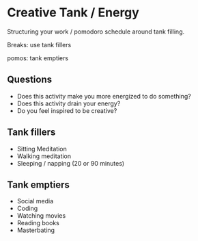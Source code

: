 # Creative Tank / Energy

Structuring your work / pomodoro schedule around tank filling.

Breaks: use tank fillers

pomos: tank emptiers

## Questions

- Does this activity make you more energized to do something?
- Does this activity drain your energy?
- Do you feel inspired to be creative?

## Tank fillers

- Sitting Meditation
- Walking meditation
- Sleeping / napping (20 or 90 minutes)

## Tank emptiers

- Social media
- Coding
- Watching movies
- Reading books
- Masterbating

